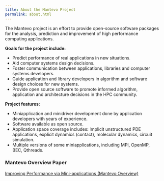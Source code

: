 ```yaml
---
title: About the Mantevo Project
permalink: about.html
---
```


The Mantevo project is an effort to provide open-source software packages for the analysis, prediction and improvement of high performance computing applications.

**Goals for the project include:**

*   Predict performance of real applications in new situations.
*   Aid computer systems design decisions.
*   Foster communication between applications, libraries and computer systems developers.
*   Guide application and library developers in algorithm and software design choices for new systems.
*   Provide open source software to promote informed algorithm, application and architecture decisions in the HPC community.

**Project features:**

*   Miniapplication and minidriver development done by application developers with years of experience.
*   Software available as open source.
*   Application space coverage includes: Implicit unstructured PDE applications, explicit dynamics (contact), molecular dynamics, circuit simulation.
*   Multiple versions of some miniapplications, including MPI, OpenMP, BEC, Qthreads.

### Mantevo Overview Paper

[Improving Performance via Mini-applications (Mantevo Overview)](pdfs/MantevoOverview.pdf)